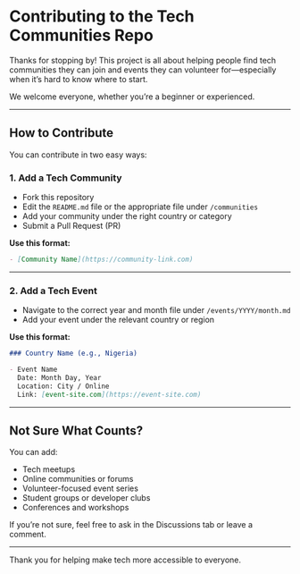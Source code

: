 

# Contributing to the Tech Communities Repo

Thanks for stopping by! This project is all about helping people find tech communities they can join and events they can volunteer for—especially when it’s hard to know where to start.

We welcome everyone, whether you’re a beginner or experienced.

---

## How to Contribute

You can contribute in two easy ways:

### 1. Add a Tech Community

- Fork this repository
- Edit the `README.md` file or the appropriate file under `/communities`
- Add your community under the right country or category
- Submit a Pull Request (PR)

**Use this format:**
```markdown
- [Community Name](https://community-link.com)
````

---

### 2. Add a Tech Event

* Navigate to the correct year and month file under `/events/YYYY/month.md`
* Add your event under the relevant country or region

**Use this format:**

```markdown
### Country Name (e.g., Nigeria)

- Event Name  
  Date: Month Day, Year  
  Location: City / Online  
  Link: [event-site.com](https://event-site.com)
```

---

## Not Sure What Counts?

You can add:

* Tech meetups
* Online communities or forums
* Volunteer-focused event series
* Student groups or developer clubs
* Conferences and workshops

If you’re not sure, feel free to ask in the Discussions tab or leave a comment.

---

Thank you for helping make tech more accessible to everyone.


